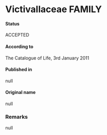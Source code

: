 # Victivallaceae FAMILY

#### Status
ACCEPTED

#### According to
The Catalogue of Life, 3rd January 2011

#### Published in
null

#### Original name
null

### Remarks
null